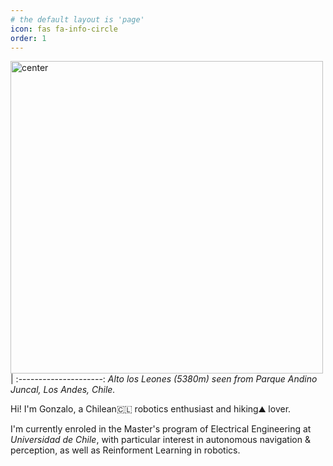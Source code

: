 ```yaml
---
# the default layout is 'page'
icon: fas fa-info-circle
order: 1
---
```


<!-- > Add Markdown syntax content to file `_tabs/about.md`{: .filepath } and it will show up on this page.
{: .prompt-tip } -->

<!-- ![alt text](/assets/img/headers/about.JPG) -->

<img src="/assets/img/headers/about.JPG" alt="center" width="500"/>|
:---------------------:
 *Alto los Leones (5380m) seen from Parque Andino Juncal, Los Andes, Chile.* 

Hi! I'm Gonzalo, a Chilean🇨🇱 robotics enthusiast and hiking⛰️ lover.

I'm currently enroled in the Master's program of Electrical Engineering at *Universidad de Chile*, with particular interest in autonomous navigation & perception, as well as Reinforment Learning in robotics.

